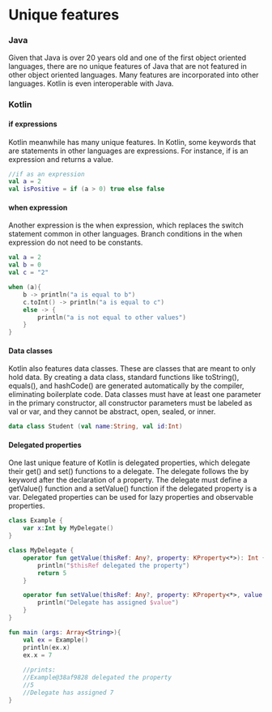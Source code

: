 # Unique features

### Java
Given that Java is over 20 years old and one of the first object oriented languages, there are no unique features of Java that are not featured in other object oriented languages. Many features are incorporated into other languages. Kotlin is even interoperable with Java.

### Kotlin

#### if expressions
Kotlin meanwhile has many unique features. In Kotlin, some keywords that are statements in other languages are expressions. For instance, if is an expression and returns a value. 
```kotlin
//if as an expression
val a = 2
val isPositive = if (a > 0) true else false
```
#### when expression
Another expression is the when expression, which replaces the switch statement common in other languages. Branch conditions in the when expression do not need to be constants.
```kotlin
val a = 2
val b = 0
val c = "2"

when (a){
    b -> println("a is equal to b")
    c.toInt() -> println("a is equal to c")
    else -> {
        println("a is not equal to other values")
    }
}
```

#### Data classes
Kotlin also features data classes. These are classes that are meant to only hold data. By creating a data class, standard functions like toString(), equals(), and hashCode() are generated automatically by the compiler, eliminating boilerplate code. Data classes must have at least one parameter in the primary constructor, all constructor parameters must be labeled as val or var, and they cannot be abstract, open, sealed, or inner.
```kotlin
data class Student (val name:String, val id:Int)
```

#### Delegated properties
One last unique feature of Kotlin is delegated properties, which delegate their get() and set() functions to a delegate. The delegate follows the by keyword after the declaration of a property.
The delegate must define a getValue() function and a setValue() function if the delegated property is a var. Delegated properties can be used for lazy properties and observable properties.
```kotlin
class Example {
    var x:Int by MyDelegate()
}

class MyDelegate {
    operator fun getValue(thisRef: Any?, property: KProperty<*>): Int {
        println("$thisRef delegated the property")
        return 5
    }

    operator fun setValue(thisRef: Any?, property: KProperty<*>, value: Int) {
        println("Delegate has assigned $value")
    }
}

fun main (args: Array<String>){
	val ex = Example()
    println(ex.x)
    ex.x = 7
    
    //prints:
    //Example@38af9828 delegated the property
    //5
    //Delegate has assigned 7
}
```
